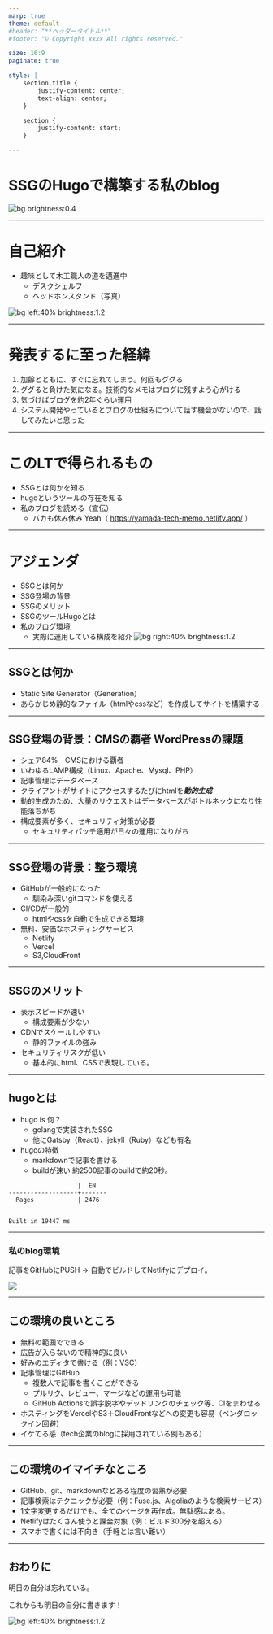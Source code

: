 ```yaml
---
marp: true
theme: default
#header: "**ヘッダータイトル**"
#footer: "© Copyright xxxx All rights reserved."

size: 16:9
paginate: true

style: |
    section.title {
        justify-content: center;
        text-align: center;
    }

    section {
        justify-content: start;
    }

---
```

<!-- _class: title -->
# SSGのHugoで構築する私のblog



<!--
_color: white
_footer: 'Photo by Earl Lasala on Unsplash'
-->
![bg brightness:0.4](https://images.unsplash.com/photo-1600183309638-bb6dfca7e921?ixid=MXwxMjA3fDB8MHxwaG90by1wYWdlfHx8fGVufDB8fHw%3D&ixlib=rb-1.2.1&auto=format&fit=crop&w=750&q=80)



---
# 自己紹介


- 趣味として木工職人の道を邁進中
  - デスクシェルフ
  - ヘッドホンスタンド（写真）

![bg left:40% brightness:1.2](./20241218075057.jpg)


---
# 発表するに至った経緯

1. 加齢とともに、すぐに忘れてしまう。何回もググる
2. ググると負けた気になる。技術的なメモはブログに残すよう心がける
3. 気づけばブログを約2年ぐらい運用
4. システム開発やっているとブログの仕組みについて話す機会がないので、話してみたいと思った

---
# このLTで得られるもの

- SSGとは何かを知る
- hugoというツールの存在を知る
- 私のブログを読める（宣伝）
  - バカも休み休み Yeah（ https://yamada-tech-memo.netlify.app/ ）

---
# アジェンダ

- SSGとは何か
- SSG登場の背景
- SSGのメリット
- SSGのツールHugoとは
- 私のブログ環境
  - 実際に運用している構成を紹介
![bg right:40% brightness:1.2](https://images.unsplash.com/photo-1735977161893-d969d37f32c5?q=80&w=2574&auto=format&fit=crop&ixlib=rb-4.0.3&ixid=M3wxMjA3fDB8MHxwaG90by1wYWdlfHx8fGVufDB8fHx8fA%3D%3D)


---
## SSGとは何か

- Static Site Generator（Generation）
- あらかじめ静的なファイル（htmlやcssなど）を作成してサイトを構築する

---
## SSG登場の背景：CMSの覇者 WordPressの課題

- シェア84%　CMSにおける覇者
- いわゆるLAMP構成（Linux、Apache、Mysql、PHP）
- 記事管理はデータベース
- クライアントがサイトにアクセスするたびにhtmlを***動的生成***
- 動的生成のため、大量のリクエストはデータベースがボトルネックになり性能落ちがち
- 構成要素が多く、セキュリティ対策が必要
  - セキュリティパッチ適用が日々の運用になりがち

---
## SSG登場の背景：整う環境

- GitHubが一般的になった
  - 馴染み深いgitコマンドを使える
- CI/CDが一般的
  - htmlやcssを自動で生成できる環境
- 無料、安価なホスティングサービス
  - Netlify
  - Vercel
  - S3,CloudFront
---
## SSGのメリット

- 表示スピードが速い
  - 構成要素が少ない
- CDNでスケールしやすい
  - 静的ファイルの強み
- セキュリティリスクが低い
  - 基本的にhtml、CSSで表現している。

---
## hugoとは

- hugo is 何？
  - golangで実装されたSSG
  - 他にGatsby（React）、jekyll（Ruby）なども有名
- hugoの特徴
  - markdownで記事を書ける
  - buildが速い 約2500記事のbuildで約20秒。
```
                   |  EN   
-------------------+-------
  Pages            | 2476  


Built in 19447 ms
```
---
### 私のblog環境

記事をGitHubにPUSH → 自動でビルドしてNetlifyにデプロイ。

![](./wordpress-hugo-migration_002.jpg)


---
## この環境の良いところ

- 無料の範囲でできる
- 広告が入らないので精神的に良い
- 好みのエディタで書ける（例：VSC）
- 記事管理はGitHub
  - 複数人で記事を書くことができる
  - プルリク、レビュー、マージなどの運用も可能
  - GitHub Actionsで誤字脱字やデッドリンクのチェック等、CIをまわせる
- ホスティングをVercelやS3＋CloudFrontなどへの変更も容易（ベンダロックイン回避）
- イケてる感（tech企業のblogに採用されている例もある）

---
## この環境のイマイチなところ

- GitHub、git、markdownなどある程度の習熟が必要
- 記事検索はテクニックが必要（例：Fuse.js、Algoliaのような検索サービス）
- 1文字変更するだけでも、全てのページを再作成。無駄感はある。
- Netlifyはたくさん使うと課金対象（例：ビルド300分を超える）
- スマホで書くには不向き（手軽とは言い難い）

---
## おわりに

明日の自分は忘れている。

これからも明日の自分に書きます！

<!--
_footer: 'Photo by jet dela cruz on Unsplash'
-->
![bg left:40% brightness:1.2](https://images.unsplash.com/photo-1603852451827-102c34437985?ixid=MXwxMjA3fDB8MHxwaG90by1wYWdlfHx8fGVufDB8fHw%3D&ixlib=rb-1.2.1&auto=format&fit=crop&w=1400&q=80)
